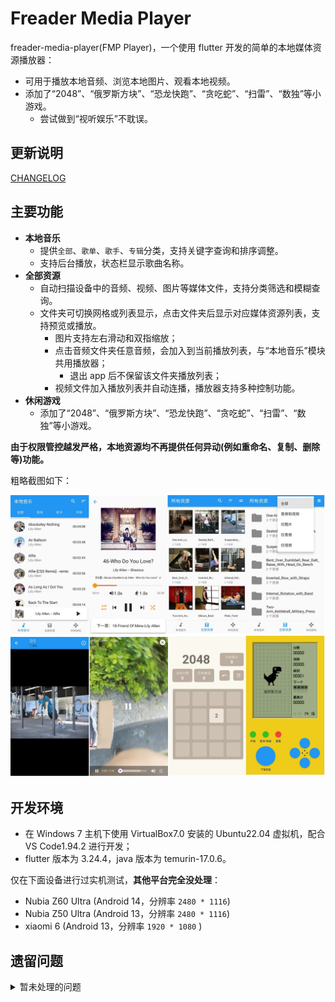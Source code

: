 # Freader Media Player

freader-media-player(FMP Player)，一个使用 flutter 开发的简单的本地媒体资源播放器：

- 可用于播放本地音频、浏览本地图片、观看本地视频。
- 添加了“2048”、“俄罗斯方块”、“恐龙快跑”、“贪吃蛇”、“扫雷”、“数独”等小游戏。
  - 尝试做到“视听娱乐”不耽误。

## 更新说明

[CHANGELOG](CHANGELOG.md)

## 主要功能

- **本地音乐**
  - 提供`全部`、`歌单`、`歌手`、`专辑`分类，支持关键字查询和排序调整。
  - 支持后台播放，状态栏显示歌曲名称。
- **全部资源**
  - 自动扫描设备中的音频、视频、图片等媒体文件，支持分类筛选和模糊查询。
  - 文件夹可切换网格或列表显示，点击文件夹后显示对应媒体资源列表，支持预览或播放。
    - 图片支持左右滑动和双指缩放；
    - 点击音频文件夹任意音频，会加入到当前播放列表，与“本地音乐”模块共用播放器；
      - 退出 app 后不保留该文件夹播放列表；
    - 视频文件加入播放列表并自动连播，播放器支持多种控制功能。
- **休闲游戏**
  - 添加了“2048”、“俄罗斯方块”、“恐龙快跑”、“贪吃蛇”、“扫雷”、“数独”等小游戏。

**由于权限管控越发严格，本地资源均不再提供任何异动(例如重命名、复制、删除等)功能。**

粗略截图如下：

![screenshot_fmp](_screenshots/screenshot_fmp.jpg)

## 开发环境

- 在 Windows 7 主机下使用 VirtualBox7.0 安装的 Ubuntu22.04 虚拟机，配合 VS Code1.94.2 进行开发；
- flutter 版本为 3.24.4，java 版本为 temurin-17.0.6。

仅在下面设备进行过实机测试，**其他平台完全没处理**：

- Nubia Z60 Ultra (Android 14，分辨率 `2480 * 1116`)
- Nubia Z50 Ultra (Android 13，分辨率 `2480 * 1116`)
- xiaomi 6 (Android 13，分辨率 `1920 * 1080` )

## 遗留问题

<details><summary>暂未处理的问题</summary>

### **2024-02-19**

- 使用的组件相关
  1. on_audio_query: ^2.9.0
     - 从 2.7.0 版本开始使用，插件的修改歌单名称 `renamePlaylist()` 方法报错，堆栈溢出，暂时无解
     - `queryPlaylists()` 中的音频 id 与原始音频 id 不一致，无法直接获取原始音频的图片等信息
       - 目前是通过音频名称查询得到该音频原始信息，再使用其图片。
     - `queryWithFilters()` 接口 查询 playlist 的时候有 bug，没有 `numOfSongs` 属性。所以转为 PlaylistModel 会报错。
       - 目前是转为 map，取得`_id`属性，再使用 queryAudiosFrom 从 playlist 中查询拥有的音频数量，再手动构建`num_of_songs`属性，然后再转为 PlaylistModel 类型。
  2. photo_manager: ^3.0.0-dev.5
     - 在配合[photo_view](https://pub.dev/packages/photo_view)使用时，`PhotoViewGallery.builder()`的`PhotoViewGalleryPageOptions()`的 `imageProvider`属性需要是`ImageProvider`类型，但 photo_manager 取得的文件资源 AssetEntity 的 file 属性是一个 `Future<File?>`。
     - 在使用`PhotoManager.getAssetPathList()`条件查询时，如果`filterOption`参数直接使用它的高级查询 AdvancedCustomFilter/CustomFilter ，那么同时设定`type`参数不会生效。
  3. photo_manager 和 flick_video_player/video_player
     - 如果视频是 Windows7 系统自动的那个范例视频`野生生物.wmv`(Wildlife.wmv)，不仅无法生成缩略图，也无法播放。
       - photo_manager 能识别出来是个视频，但是无法解析任何相关信息
       - video_player 无法识别，所以不能播放。
       - 但是，这两个插件会报一大堆错误，然后你无法处理
  4. 我是最近才知道 flutter_riverpod，所以和 provider 同时存在了两个状态管理组件，推荐统一为前者，但先就这样。
- 能力水平相关：
  1. 本地音乐中`音频列表`长按后显示`加入歌单`、`查看信息`等按钮，但其实长按后每次点击都重新渲染了列表组件。
  2. 理论上“本地音乐”在每一首歌播放前都会记录当前的歌单和音乐，但是首次或者前几次使用此 app 时，无法正确记录该值。多几次就正常了。
     - 因为不是很影响使用，虽然不明白为什么，也没有去处理。
  3. 在手机升级到 Android14 后，`flutter run -v`启动卡在 Waiting for VM Service port to be available...，就无法热加载或其他操作，原因不明。
- 以及其他使用 flutter 经验不足或能力不足的各种问题。

</details>
